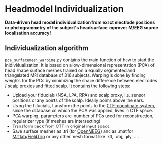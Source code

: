 # Headmodel Individualization
**Data-driven head model individualization from exact electrode positions or photogrammetry of the subject's head surface improves M/EEG source localization accuracy!**<br>
<!--- 
Supplementary code to the scientific publication ["Head model individuzalization"]().**<br>
--->


## Individualization algorithm
`pca_surfacemesh_warping.py` contains the main function of how to start the inidividualization. It is based on a low-dimensional representation (PCA) of head shape surface meshes trained on a equally segmented and triangulated MRI database of 316 subjects. Warping is done by finding weights for the PCs by minimizing the shape difference between electrodes / scalp proxies and fitted scalp. 
It contains the following steps:
* Upload your fiducials (NSA, LPA, RPA) and scalp proxy, i.e. sensor positions or any points of the scalp. Ideally points above the ears.
* Using the fiducials, transform the points to the [CTF-coordinate system](https://www.fieldtriptoolbox.org/faq/coordsys/), since the database on which the PCA was applied, lives in CTF space.
* PCA warping, parameters are: number of PCs used for reconstruction, regularizer type (if meshes are intersecting)
* Transform back from CTF in original input space.
* Save surface meshes as .tri (for [OpenMEEG](https://openmeeg.github.io/)) and as .mat for [Matlab](https://de.mathworks.com/products/matlab.html)/[FieldTrip](https://www.fieldtriptoolbox.org/) or any other mesh format like .stl, .obj, .ply, ....






<!--- 
## Citing
If you find the headmodel individualization useful for your research, please consider citing our related [paper]().
```
@article{Harmening_2024,
      author  = {Harmening, Nils and
                 von Lühmann, Alexander and
                 Blankertz, Benjamin}
      title   = {Data-driven head model individualization from exact electrode positions or photogrammetry improves M/EEG source localization accuracy}
      year    = {2024},
      journal = {Nice Journal}
      doi     = {},
      volume  = {},
      number  = {},
      pages   = {},
}
```
--->
